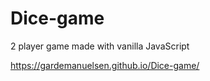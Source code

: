 # Dice-game

2 player game made with vanilla JavaScript

https://gardemanuelsen.github.io/Dice-game/
